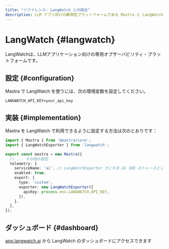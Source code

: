 ```yaml
---
title: "リファレンス: LangWatch との統合"
description: LLM アプリ向けの観測性プラットフォームである Mastra と LangWatch を統合するためのドキュメントです。
---
```


# LangWatch \{#langwatch\}

LangWatchは、LLMアプリケーション向けの専用オブザーバビリティ・プラットフォームです。

## 設定 \{#configuration\}

Mastra で LangWatch を使うには、次の環境変数を設定してください。

```env
LANGWATCH_API_KEY=your_api_key
```

## 実装 \{#implementation\}

Mastra を LangWatch で利用できるように設定する方法は次のとおりです：

```typescript
import { Mastra } from '@mastra/core';
import { LangWatchExporter } from 'langwatch';

export const mastra = new Mastra({
  // ... その他の設定
  telemetry: {
    serviceName: 'ai', // LangWatchExporter がこれを AI SDK のトレースとして認識するよう、必ず "ai" に設定してください
    enabled: true,
    export: {
      type: 'custom',
      exporter: new LangWatchExporter({
        apiKey: process.env.LANGWATCH_API_KEY,
      }),
    },
  },
});
```

## ダッシュボード \{#dashboard\}

[app.langwatch.ai](https://app.langwatch.ai) から LangWatch のダッシュボードにアクセスできます